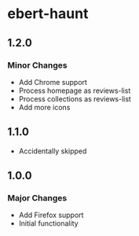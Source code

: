 # ebert-haunt

## 1.2.0

### Minor Changes

- Add Chrome support
- Process homepage as reviews-list
- Process collections as reviews-list
- Add more icons

## 1.1.0

- Accidentally skipped

## 1.0.0

### Major Changes

- Add Firefox support
- Initial functionality
